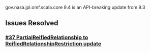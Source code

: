 gov.nasa.jpl.omf.scala.core 9.4 is an API-breaking update from 9.3

## Issues Resolved

### [#37 PartialReifiedRelationship to ReifiedRelationshipRestriction update](https://github.com/JPL-IMCE/gov.nasa.jpl.omf.scala.core/issues/37)
